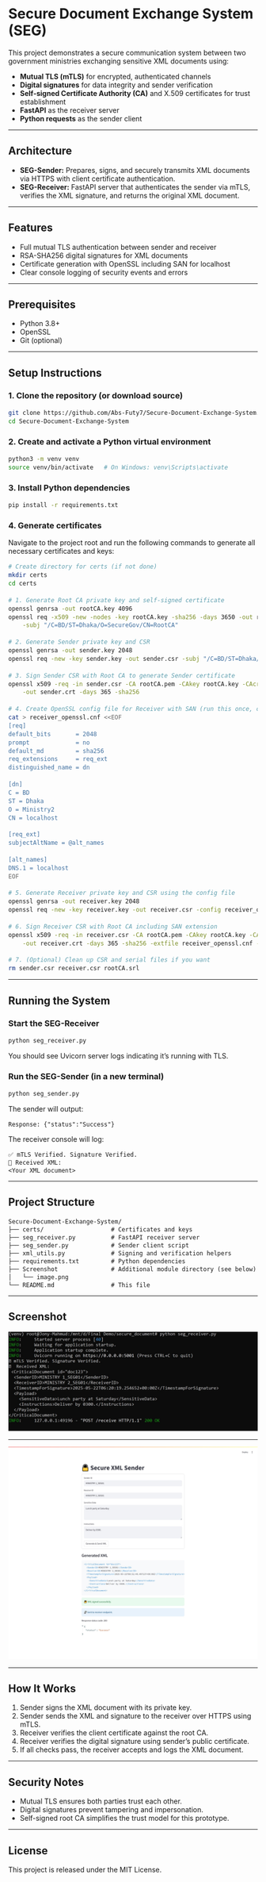 # Secure Document Exchange System (SEG)

This project demonstrates a secure communication system between two government ministries exchanging sensitive XML documents using:

- **Mutual TLS (mTLS)** for encrypted, authenticated channels
- **Digital signatures** for data integrity and sender verification
- **Self-signed Certificate Authority (CA)** and X.509 certificates for trust establishment
- **FastAPI** as the receiver server
- **Python requests** as the sender client

---

## Architecture

- **SEG-Sender:** Prepares, signs, and securely transmits XML documents via HTTPS with client certificate authentication.
- **SEG-Receiver:** FastAPI server that authenticates the sender via mTLS, verifies the XML signature, and returns the original XML document.

---

## Features

- Full mutual TLS authentication between sender and receiver
- RSA-SHA256 digital signatures for XML documents
- Certificate generation with OpenSSL including SAN for localhost
- Clear console logging of security events and errors

---

## Prerequisites

- Python 3.8+
- OpenSSL
- Git (optional)

---

## Setup Instructions

### 1. Clone the repository (or download source)

```bash
git clone https://github.com/Abs-Futy7/Secure-Document-Exchange-System.git
cd Secure-Document-Exchange-System
```

### 2. Create and activate a Python virtual environment

```bash
python3 -m venv venv
source venv/bin/activate   # On Windows: venv\Scripts\activate
```

### 3. Install Python dependencies

```bash
pip install -r requirements.txt
```

### 4. Generate certificates

Navigate to the project root and run the following commands to generate all necessary certificates and keys:

```bash
# Create directory for certs (if not done)
mkdir certs
cd certs

# 1. Generate Root CA private key and self-signed certificate
openssl genrsa -out rootCA.key 4096
openssl req -x509 -new -nodes -key rootCA.key -sha256 -days 3650 -out rootCA.pem \
    -subj "/C=BD/ST=Dhaka/O=SecureGov/CN=RootCA"

# 2. Generate Sender private key and CSR
openssl genrsa -out sender.key 2048
openssl req -new -key sender.key -out sender.csr -subj "/C=BD/ST=Dhaka/O=Ministry1/CN=sender"

# 3. Sign Sender CSR with Root CA to generate Sender certificate
openssl x509 -req -in sender.csr -CA rootCA.pem -CAkey rootCA.key -CAcreateserial \
    -out sender.crt -days 365 -sha256

# 4. Create OpenSSL config file for Receiver with SAN (run this once, creates receiver_openssl.cnf)
cat > receiver_openssl.cnf <<EOF
[req]
default_bits       = 2048
prompt             = no
default_md         = sha256
req_extensions     = req_ext
distinguished_name = dn

[dn]
C = BD
ST = Dhaka
O = Ministry2
CN = localhost

[req_ext]
subjectAltName = @alt_names

[alt_names]
DNS.1 = localhost
EOF

# 5. Generate Receiver private key and CSR using the config file
openssl genrsa -out receiver.key 2048
openssl req -new -key receiver.key -out receiver.csr -config receiver_openssl.cnf

# 6. Sign Receiver CSR with Root CA including SAN extension
openssl x509 -req -in receiver.csr -CA rootCA.pem -CAkey rootCA.key -CAcreateserial \
    -out receiver.crt -days 365 -sha256 -extfile receiver_openssl.cnf -extensions req_ext

# 7. (Optional) Clean up CSR and serial files if you want
rm sender.csr receiver.csr rootCA.srl
```

---

## Running the System

### Start the SEG-Receiver

```bash
python seg_receiver.py
```

You should see Uvicorn server logs indicating it’s running with TLS.

### Run the SEG-Sender (in a new terminal)

```bash
python seg_sender.py
```

The sender will output:

```
Response: {"status":"Success"}
```

The receiver console will log:

```
✅ mTLS Verified. Signature Verified.
📄 Received XML:
<Your XML document>
```

---

## Project Structure

```
Secure-Document-Exchange-System/
├── certs/                   # Certificates and keys
├── seg_receiver.py          # FastAPI receiver server
├── seg_sender.py            # Sender client script
├── xml_utils.py             # Signing and verification helpers
├── requirements.txt         # Python dependencies
├── Screenshot               # Additional module directory (see below)
│   └── image.png           
└── README.md                # This file
```

---

## Screenshot

![Screenshot of Secure Document Exchange System UI](screenshot/receiever.png)

---

![Screenshot of Secure Document Exchange System UI](screenshot/ui.png)

---

## How It Works

1. Sender signs the XML document with its private key.
2. Sender sends the XML and signature to the receiver over HTTPS using mTLS.
3. Receiver verifies the client certificate against the root CA.
4. Receiver verifies the digital signature using sender’s public certificate.
5. If all checks pass, the receiver accepts and logs the XML document.

---

## Security Notes

- Mutual TLS ensures both parties trust each other.
- Digital signatures prevent tampering and impersonation.
- Self-signed root CA simplifies the trust model for this prototype.

---

## License

This project is released under the MIT License.


